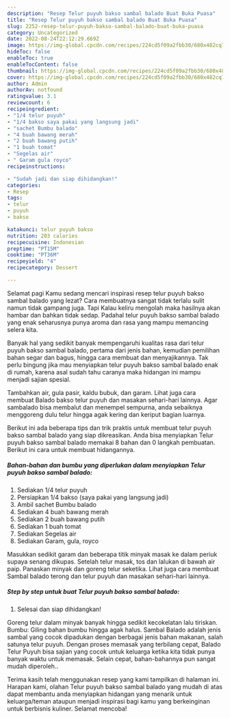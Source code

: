 ```yaml
---
description: "Resep Telur puyuh bakso sambal balado Buat Buka Puasa"
title: "Resep Telur puyuh bakso sambal balado Buat Buka Puasa"
slug: 2252-resep-telur-puyuh-bakso-sambal-balado-buat-buka-puasa
category: Uncategorized
date: 2022-08-24T22:12:29.669Z
image: https://img-global.cpcdn.com/recipes/224cd5f09a2fbb30/680x482cq70/telur-puyuh-bakso-sambal-balado-foto-resep-utama.jpg
hideToc: false
enableToc: true
enableTocContent: false
thumbnail: https://img-global.cpcdn.com/recipes/224cd5f09a2fbb30/680x482cq70/telur-puyuh-bakso-sambal-balado-foto-resep-utama.jpg
cover: https://img-global.cpcdn.com/recipes/224cd5f09a2fbb30/680x482cq70/telur-puyuh-bakso-sambal-balado-foto-resep-utama.jpg
author: Admin
authorAv: notfound
ratingvalue: 3.1
reviewcount: 6
recipeingredient:
- "1/4 telur puyuh"
- "1/4 bakso saya pakai yang langsung jadi"
- "sachet Bumbu balado"
- "4 buah bawang merah"
- "2 buah bawang putih"
- "1 buah tomat"
- "Segelas air"
- " Garam gula royco"
recipeinstructions:

- "Sudah jadi dan siap dihidangkan!"
categories:
- Resep
tags:
- telur
- puyuh
- bakso

katakunci: telur puyuh bakso 
nutrition: 203 calories
recipecuisine: Indonesian
preptime: "PT15M"
cooktime: "PT36M"
recipeyield: "4"
recipecategory: Dessert

---
```



Selamat pagi Kamu sedang mencari inspirasi resep telur puyuh bakso sambal balado yang lezat? Cara membuatnya sangat tidak terlalu sulit namun tidak gampang juga. Tapi Kalau keliru mengolah maka hasilnya akan hambar dan bahkan tidak sedap. Padahal telur puyuh bakso sambal balado yang enak seharusnya punya aroma dan rasa yang mampu memancing selera kita.


Banyak hal yang sedikit banyak mempengaruhi kualitas rasa dari telur puyuh bakso sambal balado, pertama dari jenis bahan, kemudian pemilihan bahan segar dan bagus, hingga cara membuat dan menyajikannya. Tak perlu bingung jika mau menyiapkan telur puyuh bakso sambal balado enak di rumah, karena asal sudah tahu caranya maka hidangan ini mampu menjadi sajian spesial.

Tambahkan air, gula pasir, kaldu bubuk, dan garam. Lihat juga cara membuat Balado bakso telur puyuh dan masakan sehari-hari lainnya. Agar sambalado bisa membalut dan menempel sempurna, anda sebaiknya menggoreng dulu telur hingga agak kering dan keriput bagian luarnya.


Berikut ini ada beberapa tips dan trik praktis untuk membuat telur puyuh bakso sambal balado yang siap dikreasikan. Anda bisa menyiapkan Telur puyuh bakso sambal balado memakai 8 bahan dan 0 langkah pembuatan. Berikut ini cara untuk membuat hidangannya.

<!--inarticleads1-->

##### Bahan-bahan dan bumbu yang diperlukan dalam menyiapkan Telur puyuh bakso sambal balado:

1. Sediakan 1/4 telur puyuh
1. Persiapkan 1/4 bakso (saya pakai yang langsung jadi)
1. Ambil sachet Bumbu balado
1. Sediakan 4 buah bawang merah
1. Sediakan 2 buah bawang putih
1. Sediakan 1 buah tomat
1. Sediakan Segelas air
1. Sediakan  Garam, gula, royco


Masukkan sedikit garam dan beberapa titik minyak masak ke dalam periuk supaya senang dikupas. Setelah telur masak, tos dan lalukan di bawah air paip. Panaskan minyak dan goreng telur seketika. Lihat juga cara membuat Sambal balado terong dan telur puyuh dan masakan sehari-hari lainnya. 

<!--inarticleads2-->

##### Step by step untuk buat Telur puyuh bakso sambal balado:


1. Selesai dan siap dihidangkan!

Goreng telur dalam minyak banyak hingga sedikit kecokelatan lalu tiriskan. Bumbu: Giling bahan bumbu hingga agak halus. Sambal Balado adalah jenis sambal yang cocok dipadukan dengan berbagai jenis bahan makanan, salah satunya telur puyuh. Dengan proses memasak yang terbilang cepat, Balado Telur Puyuh bisa sajian yang cocok untuk keluarga ketika kita tidak punya banyak waktu untuk memasak. Selain cepat, bahan-bahannya pun sangat mudah diperoleh.. 

Terima kasih telah menggunakan resep yang kami tampilkan di halaman ini. Harapan kami, olahan Telur puyuh bakso sambal balado yang mudah di atas dapat membantu anda menyiapkan hidangan yang menarik untuk keluarga/teman ataupun menjadi inspirasi bagi kamu yang berkeinginan untuk berbisnis kuliner. Selamat mencoba!
